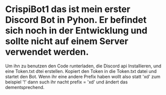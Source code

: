 # CrispiBot1 das ist mein erster Discord Bot in Pyhon. Er befindet sich noch in der Entwicklung und sollte nicht auf einem Server verwendet werden.

Um ihn zu benutzen den Code runterladen, die Discord api Installieren, und eine Token.txt dtei erstellen. Kopiert den Token in die Token.txt datei und startet den Bot. Wenn ihr eine andere Prefix haben wollt also statt 'xd' zum beispiel '!' dann such ihr nacht prefix = 'xd' und ändert das dementsprechend. 

